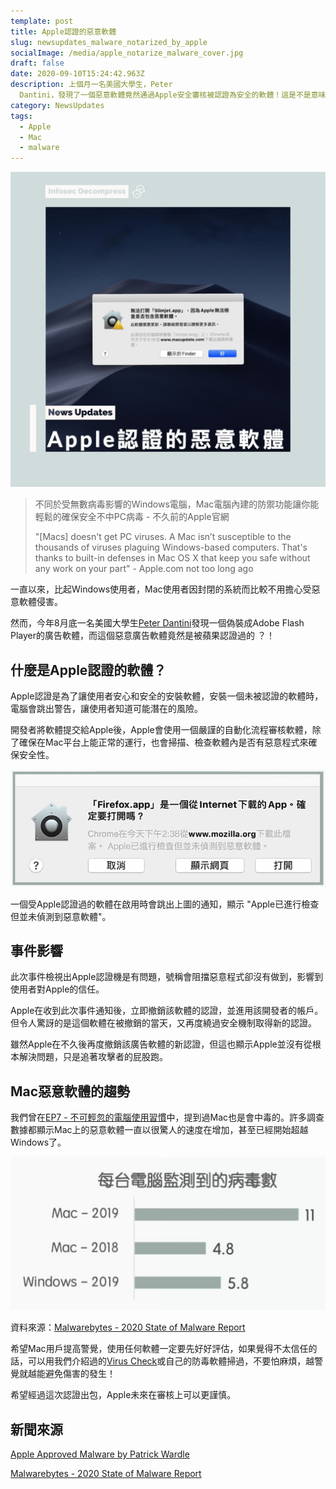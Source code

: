 ```yaml
---
template: post
title: Apple認證的惡意軟體
slug: newsupdates_malware_notarized_by_apple
socialImage: /media/apple_notarize_malware_cover.jpg
draft: false
date: 2020-09-10T15:24:42.963Z
description: 上個月一名美國大學生，Peter
  Dantini，發現了一個惡意軟體竟然通過Apple安全審核被認證為安全的軟體！這是不是意味著Apple審核機制有問題，Mac使用者要好好注意了？
category: NewsUpdates
tags:
  - Apple
  - Mac
  - malware
---
```

![](/media/apple_notarize_malware_cover.jpg)

> 不同於受無數病毒影響的Windows電腦，Mac電腦內建的防禦功能讓你能輕鬆的確保安全不中PC病毒  -  不久前的Apple官網
>
> "\[Macs] doesn't get PC viruses. A Mac isn’t susceptible to the thousands of viruses plaguing Windows-based computers. That's thanks to built-in defenses in Mac OS X that keep you safe without any work on your part" - Apple.com not too long ago

一直以來，比起Windows使用者，Mac使用者因封閉的系統而比較不用擔心受惡意軟體侵害。

然而，今年8月底一名美國大學生[Peter Dantini](https://twitter.com/PokeCaptain)發現一個偽裝成Adobe Flash Player的廣告軟體，而這個惡意廣告軟體竟然是被蘋果認證過的 ？！

## 什麼是Apple認證的軟體？

Apple認證是為了讓使用者安心和安全的安裝軟體，安裝一個未被認證的軟體時，電腦會跳出警告，讓使用者知道可能潛在的風險。

開發者將軟體提交給Apple後，Apple會使用一個嚴謹的自動化流程審核軟體，除了確保在Mac平台上能正常的運行，也會掃描、檢查軟體內是否有惡意程式來確保安全性。

![](/media/apple_notarize_malware_alert.jpg)

一個受Apple認證過的軟體在啟用時會跳出上圖的通知，顯示 "Apple已進行檢查但並未偵測到惡意軟體"。

## 事件影響

此次事件檢視出Apple認證機是有問題，號稱會阻擋惡意程式卻沒有做到，影響到使用者對Apple的信任。

Apple在收到此次事件通知後，立即撤銷該軟體的認證，並進用該開發者的帳戶。但令人驚訝的是這個軟體在被撤銷的當天，又再度繞過安全機制取得新的認證。

雖然Apple在不久後再度撤銷該廣告軟體的新認證，但這也顯示Apple並沒有從根本解決問題，只是追著攻擊者的屁股跑。

## Mac惡意軟體的趨勢

我們曾在[EP7 - 不可輕忽的電腦使用習慣](/posts/ep7-computer-habits-that-shouldnt-be-contempted/)中，提到過Mac也是會中毒的。許多調查數據都顯示Mac上的惡意軟體一直以很驚人的速度在增加，甚至已經開始超越Windows了。

![](/media/apple_notarize_malware_chart.jpg)

資料來源：[Malwarebytes - 2020 State of Malware Report](https://resources.malwarebytes.com/files/2020/02/2020_State-of-Malware-Report-1.pdf)

希望Mac用戶提高警覺，使用任何軟體一定要先好好評估，如果覺得不太信任的話，可以用我們介紹過的[Virus Check](/posts/patches_viruscheck/)或自己的防毒軟體掃過，不要怕麻煩，越警覺就越能避免傷害的發生！

希望經過這次認證出包，Apple未來在審核上可以更謹慎。

## 新聞來源

[Apple Approved Malware by Patrick Wardle](https://objective-see.com/blog/blog_0x4E.html)

[Malwarebytes - 2020 State of Malware Report](https://resources.malwarebytes.com/files/2020/02/2020_State-of-Malware-Report-1.pdf)